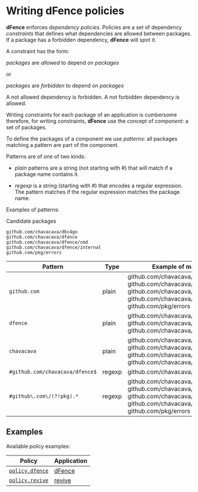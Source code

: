# Writing dFence policies

**dFence** enforces _dependency policies_.
Policies are a set of dependency _constraints_ that defines what dependencies are allowed between packages. If a package has a forbidden dependency, **dFence** will spot it.

A constraint has the form:

_packages_ are _allowed_ to depend on _packages_

or

_packages_ are _forbidden_ to depend on _packages_

A not allowed dependency is forbidden. A not forbidden dependency is allowed.

Writing constraints for each package of an application is cumbersome therefore, for writing constraints, **dFence** use the concept of _component_: a set of packages.

To define the packages of a component we use _patterns_:
all packages matching a pattern are part of the component.

Patterns are of one of two kinds: 

* _plain_ patterns are a string (not starting with #) that will match if a package name contains it. 

* _regexp_ is a string (starting with #) that encodes 
a regular expression. The pattern matches if the regular expression matches the package name.

Examples of patterns:

Candidate packages

```
github.com/chavacava/dbc4go
github.com/chavacava/dfence
github.com/chavacava/dfence/cmd
github.com/chavacava/dfence/internal
github.com/pkg/errors
```


| Pattern | Type | Example of matches |
|---------|------|--------------------|
| `github.com` | plain | github.com/chavacava/dbc4go <br>github.com/chavacava/dfence<br>github.com/chavacava/dfence/cmd<br>github.com/chavacava/dfence/internal<br>github.com/pkg/errors |
| `dfence` | plain | github.com/chavacava/dfence/cmd <br> github.com/chavacava/dfence <br> github.com/chavacava/dfence/internal |
| `chavacava` | plain | github.com/chavacava/dfence <br> github.com/chavacava/dfence/cmd <br> github.com/chavacava/dfence/internal <br> github.com/chavacava/dbc4go |
| `#github.com/chavacava/dfence$` | regexp | github.com/chavacava/dfence |
| `#github\.com\/(?!pkg).*` | regexp | github.com/chavacava/dbc4go <br>github.com/chavacava/dfence<br>github.com/chavacava/dfence/cmd<br>github.com/chavacava/dfence/internal<br>github.com/pkg/errors |

## Examples

Available policy examples:

| Policy | Application |
|--------|-------------|
| [`policy.dfence`](./examples/policy.dfence.json) | [dFence](http://github.com/chavacava/dfence) |
| [`policy.revive`](./examples/policy.revive.json) | [revive](http://github.com/mgechev/revive)   |
